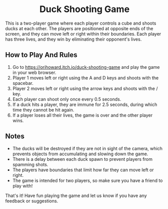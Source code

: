 <h1 align="center">Duck Shooting Game</h1>

This is a two-player game where each player controls a cube and shoots ducks at each other. The players are positioned at opposite ends of the screen, and they can move left or right within their boundaries. Each player has three lives, and they win by eliminating their opponent's lives.

## How to Play And Rules
1. Go to https://orihoward.itch.io/duck-shooting-game and play the game in your web browser.
2. Player 1 moves left or right using the A and D keys and shoots with the spacebar.
3. Player 2 moves left or right using the arrow keys and shoots with the / key.
4. Each player can shoot only once every 0.5 seconds.
5. If a duck hits a player, they are immune for 2.5 seconds, during which time they cannot be hit again.
6. If a player loses all their lives, the game is over and the other player wins.

## Notes
- The ducks will be destroyed if they are not in sight of the camera, which prevents objects from accumulating and slowing down the game.
- There is a delay between each duck spawn to prevent players from spamming shots.
- The players have boundaries that limit how far they can move left or right.
- The game is intended for two players, so make sure you have a friend to play with!

That's it! Have fun playing the game and let us know if you have any feedback or suggestions.
